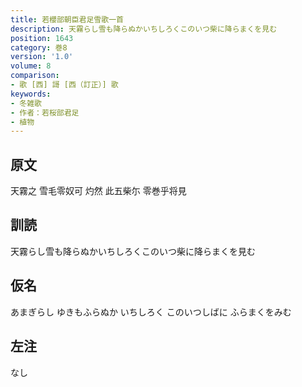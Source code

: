 ```yaml
---
title: 若櫻部朝臣君足雪歌一首
description: 天霧らし雪も降らぬかいちしろくこのいつ柴に降らまくを見む
position: 1643
category: 巻8
version: '1.0'
volume: 8
comparison:
- 歌 [西] 謌 [西（訂正）] 歌
keywords:
- 冬雑歌
- 作者：若桜部君足
- 植物
---
```


## 原文

天霧之 雪毛零奴可 灼然 此五柴尓 零巻乎将見

## 訓読

天霧らし雪も降らぬかいちしろくこのいつ柴に降らまくを見む

## 仮名

あまぎらし ゆきもふらぬか いちしろく このいつしばに ふらまくをみむ

## 左注

なし
